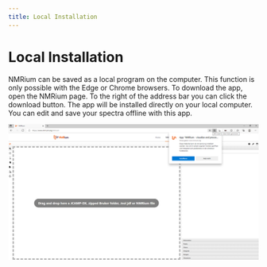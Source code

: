 ```yaml
---
title: Local Installation
---
```


# Local Installation

NMRium can be saved as a local program on the computer. This function is only possible with the Edge or Chrome browsers. To download the app, open the NMRium page. To the right of the address bar you can click the download button. The app will be installed directly on your local computer. You can edit and save your spectra offline with this app. 

![](./app_installation.png)
          

